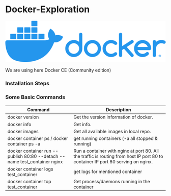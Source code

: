 # Docker-Exploration

![logo](./sourceImages/logo.png)

We are using here Docker CE (Community edition)

### Installation Steps

### Some Basic Commands

| Command                                                                   | Description                                                                                                                      |
| ------------------------------------------------------------------------- | -------------------------------------------------------------------------------------------------------------------------------- |
| docker version                                                            | Get the version information of docker.                                                                                           |
| docker info                                                               | Get info.                                                                                                                        |
| docker images                                                             | Get all available images in local repo.                                                                                          |
| docker container ps / docker container ps -a                              | get running containers (-a all stopped & running)                                                                                |
| docker container run --publish 80:80 --detach --name test_container nginx | Run a container with nginx at port 80. All the traffic is routing from host IP port 80 to container IP port 80 serving on nginx. |
| docker container logs test_container                                      | get logs for mentioned container                                                                                                 |
| docker container top test_container                                       | Get process/daemons running in the container                                                                                     |

